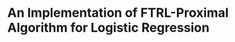 An Implementation of FTRL-Proximal Algorithm for Logistic Regression
====================================================================
